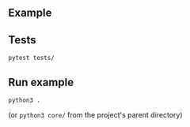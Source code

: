 ## Example

<!-- ```python
from crypto import ModPrimeCrypto, _2048_PRIME, _2048_PRIMITIVE, _2048_DDH

# Make cryptosystem (defaults to quadratic residues)

cryptosys = ModPrimeCrypto(modulus=_2048_PRIME, element=_2048_PRIMITIVE)

# Extract primitives

keygen = cryptosys.keygen

schnorr_proof = cryptosys.schnorr_proof                  # DL proof-of-knowledge
schnorr_verify = cryptosys.schnorr_verify

chaum_pedersen_proof = cryptosys.chaum_pedersen_proof    # DDH proof-of-knowledge
chaum_pedersen_verify = cryptosys.chaum_pedersen_verify

sign_element = cryptosys.sign_element
verify_element_signature = cryptosys.verify_element_signature

sign_text_message = cryptosys.sign_text_message
verify_text_signature = cryptosys.verify_text_signature

encrypt_element = cryptosys.encrypt_element

# Generate key pair along with proof of knowledge

private_key, public_key, proof = keygen(schnorr=True)

# Verify proof-of-knowledge of private key

valid = schnorr_verify(proof, public_key)

# Prove and verify knowledge of DDH

ddh = _2048_DDH['ddh']
log = _2048_DDH['log']

proof = chaum_pedersen_proof(ddh, log)
valid = chaum_pedersen_verify(ddh, proof)

# Sign element and verify signature

element = 4458795732736487628958739

signature = sign_element(element, private_key)
verified = verify_element_signature(signature, public_key)

# Sign text and verify signature

message = 'SOS'

signed_message = sign_text_message(message, private_key)
verified = verify_text_signature(signed_message, public_key)
``` -->

## Tests

```shell
pytest tests/
```

## Run example

```shell
python3 .
```

(or `python3 core/` from the project's parent directory)
